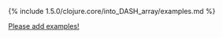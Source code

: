 {% include 1.5.0/clojure.core/into_DASH_array/examples.md %}

[Please add examples!](https://github.com/arrdem/grimoire/edit/master/_includes/1.6.0/clojure.core/into_DASH_array/examples.md)
